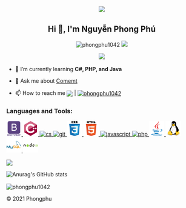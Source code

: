 
<p align = "center">
  <img width = "140" src = "https://user-images.githubusercontent.com/6661165/91657958-61b4fd00-eb00-11ea-9def-dc7ef5367e34.png" />  
  <h2 align = "center">Hi 👋, I'm Nguyễn Phong Phú </h2>
</p>
<p align="center"> 
  <img src="https://komarev.com/ghpvc/?username=phongphu1042&label=Profile%20views&color=0e75b6&style=flat" alt="phongphu1042" /> 
  <a href="https://github.com/sponsors/ryo-ma">
    <img src = "https://img.shields.io/static/v1?label=Sponsor&message=%E2%9D%A4&logo=GitHub&color=ff69b4" /> 
  </a>
</p>

<p align = "center">
  <img alig src = "https://github-profile-trophy.vercel.app/?username=phongphu1042&row=1&column=7" />
</p>

- 🌱 I’m currently learning **C#, PHP, and Java**

- 💬 Ask me about [Comemt](https://github.com/phongphu1042/phongphu1042/discussions)

- 📫 How to reach me <a href="mailto:phongphu1042@gmail.com"><img align="center" src="https://user-images.githubusercontent.com/72242060/139431871-cc97ad6a-11f0-4969-973b-84eedebd0590.png" height="30" width="" /></a> | <a href="https://fb.com/1042phongphu" target="blank"><img align="center" src="https://raw.githubusercontent.com/rahuldkjain/github-profile-readme-generator/master/src/images/icons/Social/facebook.svg" alt="phongphu1042" height="30" width="40" /></a>



<h3 align="left">Languages and Tools:</h3>
<p align="left"> 
  <a href="https://getbootstrap.com" target="_blank"> <img src="https://raw.githubusercontent.com/devicons/devicon/master/icons/bootstrap/bootstrap-plain-wordmark.svg" alt="bootstrap" width="40" height="40"/> </a> <a href="https://www.w3schools.com/cpp/" target="_blank"> <img src="https://raw.githubusercontent.com/devicons/devicon/master/icons/cplusplus/cplusplus-original.svg" alt="cplusplus" width="40" height="40"/> </a> 
  <a href="https://www.w3schools.com/cs/" target="_blank"> <img src="https://user-images.githubusercontent.com/72242060/139433738-efc8aa5d-b865-40d8-a082-920555eef666.png" alt="cs" width="40" height="40"/> </a> 
  <a href="https://git-scm.com/" target="_blank"> <img src="https://www.vectorlogo.zone/logos/git-scm/git-scm-icon.svg" alt="git" width="40" height="40"/> </a> 
  <a href="https://www.w3schools.com/css/" target="_blank"> <img src="https://raw.githubusercontent.com/devicons/devicon/master/icons/css3/css3-original-wordmark.svg" alt="css3" width="40" height="40"/> </a>  
  <a href="https://www.w3.org/html/" target="_blank"> <img src="https://raw.githubusercontent.com/devicons/devicon/master/icons/html5/html5-original-wordmark.svg" alt="html5" width="40" height="40"/> </a> 
  <a href="https://developer.mozilla.org/en-US/docs/Web/JavaScript" target="_blank"> <img src="https://user-images.githubusercontent.com/72242060/139436054-f75a5c65-5337-44dc-b274-6dc6dab98d5f.png" alt="javascript" width="40" height="40"/> </a>
  <a href="https://git-scm.com/" target="_blank"> <img src="https://user-images.githubusercontent.com/72242060/139435054-393912e7-2405-477f-96e8-2ecb6d480292.png" alt="php" width="40" height="40"/> </a>
  <a href="https://www.java.com" target="_blank"> <img src="https://raw.githubusercontent.com/devicons/devicon/master/icons/java/java-original.svg" alt="java" width="40" height="40"/> </a> 
  <a href="https://www.linux.org/" target="_blank"> <img src="https://raw.githubusercontent.com/devicons/devicon/master/icons/linux/linux-original.svg" alt="linux" width="40" height="40"/> </a>  
  <a href="https://www.mysql.com/" target="_blank"> <img src="https://raw.githubusercontent.com/devicons/devicon/master/icons/mysql/mysql-original-wordmark.svg" alt="mysql" width="40" height="40"/> </a>  
  <a href="https://nodejs.org" target="_blank"> <img src="https://raw.githubusercontent.com/devicons/devicon/master/icons/nodejs/nodejs-original-wordmark.svg" alt="nodejs" width="40" height="40"/> </a>
</p>


<a href="https://github.com/phongphu1042/phongphu1042">
  <img align="center" src="https://github-readme-stats.vercel.app/api/top-langs/?username=phongphu1042&hide=html,css&title_color=e683d9&icon_color=0480ef&text_color=75eeb2&bg_color=193549" /></a> 

 ![Anurag's GitHub stats](https://github-readme-stats.vercel.app/api?username=phongphu1042&show_icons=true&theme=cobalt)
 <p><img align="center" src="https://github-readme-streak-stats.herokuapp.com/?user=phongphu1042&,"  alt="phongphu1042" /></p>


© 2021 Phongphu



